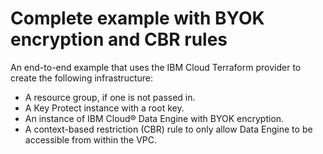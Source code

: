 # Complete example with BYOK encryption and CBR rules

An end-to-end example that uses the IBM Cloud Terraform provider to create the following infrastructure:

- A resource group, if one is not passed in.
- A Key Protect instance with a root key.
- An instance of IBM Cloud® Data Engine with BYOK encryption.
- A context-based restriction (CBR) rule to only allow Data Engine to be accessible from within the VPC.
